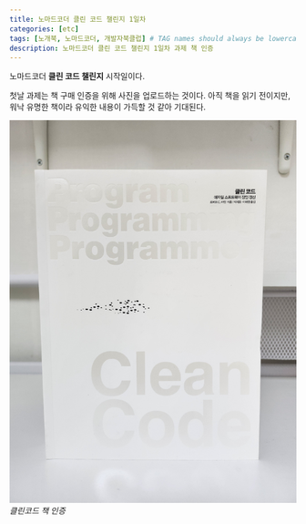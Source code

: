 ```yaml
---
title: 노마드코더 클린 코드 챌린지 1일차
categories: [etc]
tags: [노개북, 노마드코더, 개발자북클럽] # TAG names should always be lowercase
description: 노마드코더 클린 코드 챌린지 1일차 과제 책 인증
---
```


노마드코더 **클린 코드 챌린지** 시작일이다.

첫날 과제는 책 구매 인증을 위해 사진을 업로드하는 것이다. 아직 책을 읽기 전이지만, 워낙 유명한 책이라 유익한 내용이 가득할 것 같아 기대된다.

![클린코드 책](/assets/img/posts/2024-11-29/clean_code_book_2024-11-29-22-46-27.jpeg)
_클린코드 책 인증_
